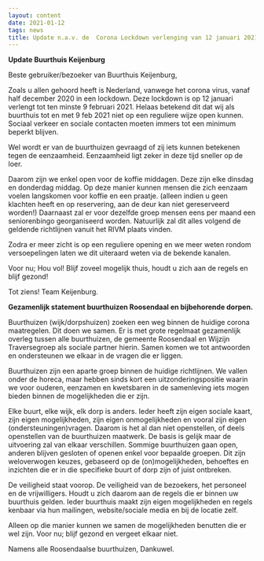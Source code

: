 ```yaml
---
layout: content
date: 2021-01-12
tags: news
title: Update n.a.v. de  Corona Lockdown verlenging van 12 januari 2021.
---
```


**Update Buurthuis Keijenburg**

Beste gebruiker/bezoeker van Buurthuis Keijenburg,

Zoals u allen gehoord heeft is Nederland, vanwege het corona virus, vanaf half december 2020 in een lockdown. 
Deze lockdown is op 12 januari verlengt tot ten minste 9 februari 2021.
Helaas betekend dit dat wij als buurthuis tot en met 9 feb 2021 niet op een reguliere wijze open kunnen.
Sociaal verkeer en sociale contacten moeten immers tot een minimum beperkt blijven.

Wel wordt er van de buurthuizen gevraagd of zij iets kunnen betekenen tegen de eenzaamheid.
Eenzaamheid ligt zeker in deze tijd sneller op de loer.

Daarom zijn we enkel open voor de koffie middagen. Deze zijn elke dinsdag en donderdag middag. 
Op deze manier kunnen mensen die zich eenzaam voelen langskomen voor koffie en een praatje.
(alleen indien u geen klachten heeft en op reservering, aan de deur kan niet gereserveerd worden!)
Daarnaast zal er voor dezelfde groep mensen eens per maand een seniorenbingo georganiseerd worden.
Natuurlijk zal dit alles volgend de geldende richtlijnen vanuit het RIVM plaats vinden.

Zodra er meer zicht is op een reguliere opening en we meer weten rondom versoepelingen laten we dit uiteraard weten via de bekende kanalen.

Voor nu; Hou vol!
Blijf zoveel mogelijk thuis, houdt u zich aan de regels en blijf gezond!

Tot ziens!
Team Keijenburg.
 

**Gezamenlijk statement buurthuizen Roosendaal en bijbehorende dorpen.**

Buurthuizen (wijk/dorpshuizen) zoeken een weg binnen de huidige corona maatregelen.
Dit doen we samen. Er is met grote regelmaat gezamenlijk overleg tussen alle buurthuizen, de gemeente Roosendaal en Wijzijn Traversegroep als sociale partner hierin. Samen komen we tot antwoorden en ondersteunen we elkaar in de vragen die er liggen.

Buurthuizen zijn een aparte groep binnen de huidige richtlijnen. We vallen onder de horeca, maar hebben sinds kort een uitzonderingspositie waarin we voor ouderen, eenzamen en kwetsbaren in de samenleving iets mogen bieden binnen de mogelijkheden die er zijn.

Elke buurt, elke wijk, elk dorp is anders. Ieder heeft zijn eigen sociale kaart, zijn eigen mogelijkheden, zijn eigen onmogelijkheden en vooral zijn eigen (ondersteuningen)vragen.
Daarom is het al dan niet openstellen, of deels openstellen van de buurthuizen maatwerk.
De basis is gelijk maar de uitvoering zal van elkaar verschillen.
Sommige buurthuizen gaan open, anderen blijven gesloten of openen enkel voor bepaalde groepen.
Dit zijn weloverwogen keuzes, gebaseerd op de (on)mogelijkheden, behoeftes en inzichten die er in die specifieke buurt of dorp zijn of juist ontbreken.

De veiligheid staat voorop. De veiligheid van de bezoekers, het personeel en de vrijwilligers. Houdt u zich daarom aan de regels die er binnen uw buurthuis gelden. Ieder buurthuis maakt zijn eigen mogelijkheden en regels kenbaar via hun mailingen, website/sociale media en bij de locatie zelf.

Alleen op die manier kunnen we samen de mogelijkheden benutten die er wel zijn.
Voor nu; blijf gezond en vergeet elkaar niet.

Namens alle Roosendaalse buurthuizen, Dankuwel.
 
